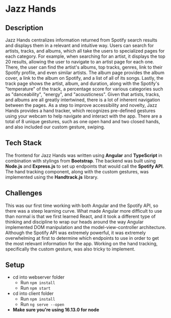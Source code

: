 # Jazz Hands
## Description

Jazz Hands centralizes information returned from Spotify search results and displays them in a relevant and intuitive way. Users can search for artists, tracks, and albums, which all take the users to specialized pages for each category. For example, when searching for an artist, it displays the top 20 results, allowing the user to navigate to an artist page for each one. There, the user can find the artist's albums, top tracks, genres, link to their Spotify profile, and even similar artists. The album page provides the album cover, a link to the album on Spotify, and a list of all of its songs. Lastly, the track page shows the artist, album, and duration, along with the Spotify's "temperature" of the track, a percentage score for various categories such as "danceability", "energy", and "acousticness". Given that artists, tracks, and albums are all greatly intertwined, there is a lot of inherent navigation between the pages. As a step to improve accessibility and novelty, Jazz Hands provides a hand tracker, which recognizes pre-defined gestures using your webcam to help navigate and interact with the app. There are a total of 8 unique gestures, such as one open hand and two closed hands, and also included our custom gesture, swiping.

  

## Tech Stack

The frontend for Jazz Hands was written using **Angular** and **TypeScript** in combination with stylings from **Bootstrap**. The backend was built using **Node.js** and **Express.js** to set up endpoints that would call the **Spotify API**. The hand tracking component, along with the custom gestures, was implemented using the **Handtrack.js** library.

  

## Challenges

This was our first time working with both Angular and the Spotify API, so there was a steep learning curve. What made Angular more difficult to use than normal is that we first learned React, and it took a different type of thinking and discipline to wrap our heads around the way Angular implemented DOM manipulation and the model-view-controller architecture. Although the Spotify API was extremely powerful, it was extremely overwhelming at first to determine which endpoints to use in order to get the most relevant information for the app. Working on the hand tracking, specifically the custom gesture, was also tricky to implement.

  

## Setup

- cd into webserver folder
	- Run `npm install`
	- Run `npm start`
- cd into client folder
	- Run `npm install`
	- Run `ng serve --open`
- **Make sure you're using 16.13.0 for node**